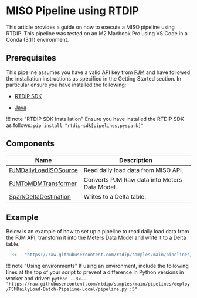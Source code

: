 # MISO Pipeline using RTDIP
This article provides a guide on how to execute a MISO pipeline using RTDIP. This pipeline was tested on an M2 Macbook Pro using VS Code in a Conda (3.11) environment.

## Prerequisites
This pipeline assumes you have a valid API key from [PJM](https://apiportal.pjm.com/) and have followed the installation instructions as specified in the Getting Started section. In particular ensure you have installed the following:

* [RTDIP SDK](../../../../getting-started/installation.md#installing-the-rtdip-sdk)

* [Java](../../../../getting-started/installation.md#java)

!!! note "RTDIP SDK Installation"
    Ensure you have installed the RTDIP SDK as follows:
    ```
    pip install "rtdip-sdk[pipelines,pyspark]"
    ```

## Components
|Name|Description|
|---------------------------|----------------------|
|[PJMDailyLoadISOSource](../../../code-reference/pipelines/sources/spark/iso/pjm_daily_load_iso.md)|Read daily load data from MISO API.|
|[PJMToMDMTransformer](../../../code-reference/pipelines/transformers/spark/iso/pjm_to_mdm.md)|Converts PJM Raw data into Meters Data Model.|
|[SparkDeltaDestination](../../../code-reference/pipelines/destinations/spark/delta.md)|Writes to a Delta table.|

## Example
Below is an example of how to set up a pipeline to read daily load data from the PJM API, transform it into the Meters Data Model and write it to a Delta table.
```python
--8<-- "https://raw.githubusercontent.com/rtdip/samples/main/pipelines/deploy/PJMDailyLoad-Batch-Pipeline-Local/pipeline.py:6:"
```

!!! note "Using environments"
    If using an environment, include the following lines at the top of your script to prevent a difference in Python versions in worker and driver:
    ```python
    --8<-- "https://raw.githubusercontent.com/rtdip/samples/main/pipelines/deploy/PJMDailyLoad-Batch-Pipeline-Local/pipeline.py::5"
    ```